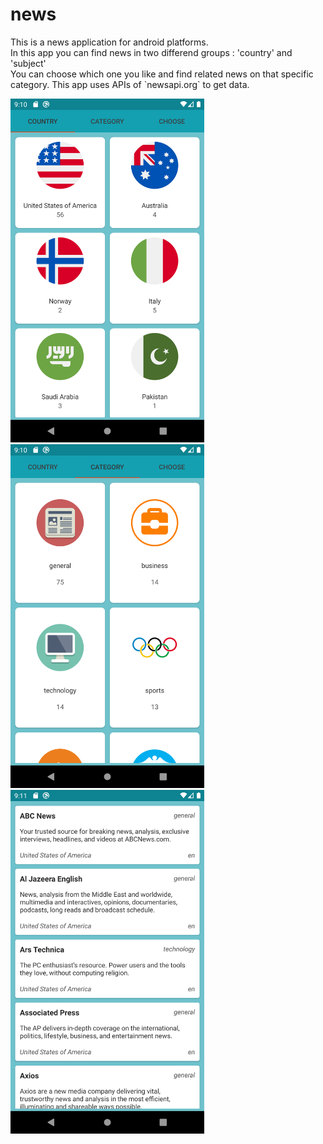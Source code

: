 # news

<div>
  <p>    
    This is a news application for android platforms.<br>
    In this app you can find news in two differend groups : 'country' and 'subject'<br/>
    You can choose which one you like and find related news on that specific category. 
    This app uses APIs of `newsapi.org` to get data. 
  </p>
  

  <img src="/app_image/image1.png" width="310" height="550" margin="30">&nbsp;
  <img src="/app_image/image2.png" width="310" height="550" margin="30">&nbsp;
  <img src="/app_image/image3.png" width="310" height="550" margin="30">
  
</div>
